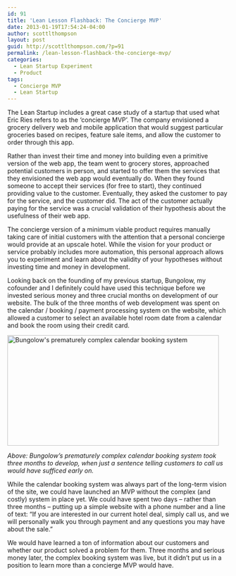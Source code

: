 ```yaml
---
id: 91
title: 'Lean Lesson Flashback: The Concierge MVP'
date: 2013-01-19T17:54:24-04:00
author: scottlthompson
layout: post
guid: http://scottlthompson.com/?p=91
permalink: /lean-lesson-flashback-the-concierge-mvp/
categories:
  - Lean Startup Experiment
  - Product
tags:
  - Concierge MVP
  - Lean Startup
---
```

The Lean Startup includes a great case study of a startup that used what Eric Ries refers to as the ‘concierge MVP’. The company envisioned a grocery delivery web and mobile application that would suggest particular groceries based on recipes, feature sale items, and allow the customer to order through this app.

Rather than invest their time and money into building even a primitive version of the web app, the team went to grocery stores, approached potential customers in person, and started to offer them the services that they envisioned the web app would eventually do. When they found someone to accept their services (for free to start), they continued providing value to the customer. Eventually, they asked the customer to pay for the service, and the customer did. The act of the customer actually paying for the service was a crucial validation of their hypothesis about the usefulness of their web app.

The concierge version of a minimum viable product requires manually taking care of initial customers with the attention that a personal concierge would provide at an upscale hotel. While the vision for your product or service probably includes more automation, this personal approach allows you to experiment and learn about the validity of your hypotheses without investing time and money in development.

Looking back on the founding of my previous startup, Bungolow, my cofounder and I definitely could have used this technique before we invested serious money and three crucial months on development of our website. The bulk of the three months of web development was spent on the calendar / booking / payment processing system on the website, which allowed a customer to select an available hotel room date from a calendar and book the room using their credit card.

<div id="attachment_94" style="width: 490px" class="wp-caption alignnone">
  <a href="http://scottlthompson.com/lean-lesson-flashback-the-concierge-mvp/bglwbooking/" rel="attachment wp-att-94"><img aria-describedby="caption-attachment-94" class=" wp-image-94 " alt="Bungolow's prematurely complex calendar booking system" src="http://scottlthompson.com/wp-content/uploads/2013/01/bglwbooking.jpg" width="480" height="251" srcset="http://scottlthompson.com/wp-content/uploads/2013/01/bglwbooking.jpg 600w, http://scottlthompson.com/wp-content/uploads/2013/01/bglwbooking-300x157.jpg 300w" sizes="(max-width: 480px) 100vw, 480px" /></a>
  
  <p id="caption-attachment-94" class="wp-caption-text">
    <em>Above: Bungolow&#8217;s prematurely complex calendar booking system took three months to develop, when just a sentence telling customers to call us would have sufficed early on.</em>
  </p>
</div>

While the calendar booking system was always part of the long-term vision of the site, we could have launched an MVP without the complex (and costly) system in place yet. We could have spent two days – rather than three months – putting up a simple website with a phone number and a line of text: “If you are interested in our current hotel deal, simply call us, and we will personally walk you through payment and any questions you may have about the sale.”

We would have learned a ton of information about our customers and whether our product solved a problem for them. Three months and serious money later, the complex booking system was live, but it didn’t put us in a position to learn more than a concierge MVP would have.